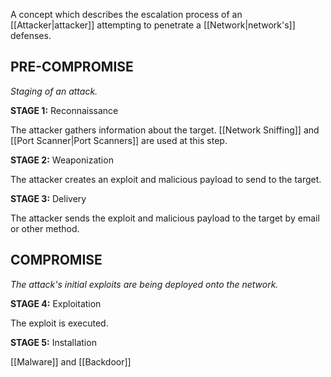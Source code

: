 A concept which describes the escalation process of an [[Attacker|attacker]] attempting to penetrate a [[Network|network's]] defenses.

## PRE-COMPROMISE
*Staging of an attack.*

**STAGE 1:**
Reconnaissance

The attacker gathers information about the target. [[Network Sniffing]] and [[Port Scanner|Port Scanners]] are used at this step.

**STAGE 2:**
Weaponization

The attacker creates an exploit and malicious payload to send to the target.

**STAGE 3:**
Delivery

The attacker sends the exploit and malicious payload to the target by email or other method.

## COMPROMISE
*The attack's initial exploits are being deployed onto the network.*

**STAGE 4:**
Exploitation

The exploit is executed.

**STAGE 5:**
Installation

[[Malware]] and [[Backdoor]]